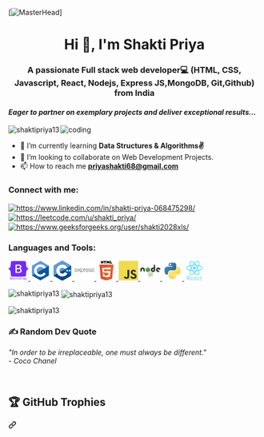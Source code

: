 [![MasterHead](https://blogs.swarthmore.edu/its/wp-content/uploads/2022/12/github-universe-1920x768.png)]
<h1 align="center">Hi 👋, I'm Shakti Priya</h1>
<h3 align="center">A passionate Full stack web developer💻 (HTML, CSS, Javascript, React, Nodejs, Express JS,MongoDB, Git,Github) from India</h3>
<h4><i>Eager to partner on exemplary projects and deliver exceptional results...</i></h4>
<img align="right" alt="coding" width="400" src="https://startcoding.co.in/wp-content/uploads/2021/12/coding-for-kids.gif">

<p align="left"> <img src="https://komarev.com/ghpvc/?username=shaktipriya13&label=Profile%20views&color=0e75b6&style=flat" alt="shaktipriya13" /> </p>

- 🌱 I’m currently learning **Data Structures & Algorithms✌️**
- 👯 I’m looking to collaborate on Web Development Projects.
- 📫 How to reach me **priyashakti68@gmail.com**

<h3 align="left">Connect with me:</h3>
<p align="left">
<a href="https://linkedin.com/in/https://www.linkedin.com/in/shakti-priya-068475298/" target="blank"><img align="center" src="https://raw.githubusercontent.com/rahuldkjain/github-profile-readme-generator/master/src/images/icons/Social/linked-in-alt.svg" alt="https://www.linkedin.com/in/shakti-priya-068475298/" height="30" width="40" /></a>
<a href="https://www.leetcode.com/https://leetcode.com/u/shakti_priya/" target="blank"><img align="center" src="https://raw.githubusercontent.com/rahuldkjain/github-profile-readme-generator/master/src/images/icons/Social/leet-code.svg" alt="https://leetcode.com/u/shakti_priya/" height="30" width="40" /></a>
<a href="https://auth.geeksforgeeks.org/user/https://www.geeksforgeeks.org/user/shakti2028xls/" target="blank"><img align="center" src="https://raw.githubusercontent.com/rahuldkjain/github-profile-readme-generator/master/src/images/icons/Social/geeks-for-geeks.svg" alt="https://www.geeksforgeeks.org/user/shakti2028xls/" height="30" width="40" /></a>
</p>

<h3 align="left">Languages and Tools:</h3>
<p align="left"> 
<!--   <a href="https://angular.io" target="_blank" rel="noreferrer"> <img src="https://raw.githubusercontent.com/devicons/devicon/master/icons/angularjs/angularjs-original-wordmark.svg" alt="angularjs" width="40" height="40"/> </a> -->
<a href="https://getbootstrap.com" target="_blank" rel="noreferrer"> <img src="https://raw.githubusercontent.com/devicons/devicon/master/icons/bootstrap/bootstrap-plain-wordmark.svg" alt="bootstrap" width="40" height="40"/> </a> <a href="https://www.cprogramming.com/" target="_blank" rel="noreferrer"> <img src="https://raw.githubusercontent.com/devicons/devicon/master/icons/c/c-original.svg" alt="c" width="40" height="40"/> </a> <a href="https://www.w3schools.com/cpp/" target="_blank" rel="noreferrer"> <img src="https://raw.githubusercontent.com/devicons/devicon/master/icons/cplusplus/cplusplus-original.svg" alt="cplusplus" width="40" height="40"/> </a> <a href="https://expressjs.com" target="_blank" rel="noreferrer"> <img src="https://raw.githubusercontent.com/devicons/devicon/master/icons/express/express-original-wordmark.svg" alt="express" width="40" height="40"/> </a> <a href="https://www.w3.org/html/" target="_blank" rel="noreferrer"> <img src="https://raw.githubusercontent.com/devicons/devicon/master/icons/html5/html5-original-wordmark.svg" alt="html5" width="40" height="40"/> </a> <a href="https://developer.mozilla.org/en-US/docs/Web/JavaScript" target="_blank" rel="noreferrer"> <img src="https://raw.githubusercontent.com/devicons/devicon/master/icons/javascript/javascript-original.svg" alt="javascript" width="40" height="40"/> </a> <a href="https://nodejs.org" target="_blank" rel="noreferrer"> <img src="https://raw.githubusercontent.com/devicons/devicon/master/icons/nodejs/nodejs-original-wordmark.svg" alt="nodejs" width="40" height="40"/> </a> <a href="https://www.python.org" target="_blank" rel="noreferrer"> <img src="https://raw.githubusercontent.com/devicons/devicon/master/icons/python/python-original.svg" alt="python" width="40" height="40"/> </a> <a href="https://reactjs.org/" target="_blank" rel="noreferrer"> <img src="https://raw.githubusercontent.com/devicons/devicon/master/icons/react/react-original-wordmark.svg" alt="react" width="40" height="40"/> </a> </p>

<p><img align="left" src="https://github-readme-stats.vercel.app/api/top-langs?username=shaktipriya13&show_icons=true&locale=en&layout=compact" alt="shaktipriya13" /></p>


<p>&nbsp;<img align="center" src="https://github-readme-stats.vercel.app/api?username=shaktipriya13&show_icons=true&locale=en" alt="shaktipriya13" /></p>

<p><img align="center" src="https://github-readme-streak-stats.herokuapp.com/?user=shaktipriya13&" alt="shaktipriya13" /></p>




<h3 class="heading-element" dir="auto">✍️ Random Dev Quote</h3>
<p><i><strong></strong>"In order to be irreplaceable, one must always be different." <br> - Coco Chanel<strong></i></p>
<br>


<div class="markdown-heading" dir="auto"><h2 class="heading-element" dir="auto">🏆 GitHub Trophies</h2><a id="user-content--github-trophies" class="anchor" aria-label="Permalink: 🏆 GitHub Trophies" href="#-github-trophies"><svg class="octicon octicon-link" viewBox="0 0 16 16" version="1.1" width="16" height="16" aria-hidden="true"><path d="m7.775 3.275 1.25-1.25a3.5 3.5 0 1 1 4.95 4.95l-2.5 2.5a3.5 3.5 0 0 1-4.95 0 .751.751 0 0 1 .018-1.042.751.751 0 0 1 1.042-.018 1.998 1.998 0 0 0 2.83 0l2.5-2.5a2.002 2.002 0 0 0-2.83-2.83l-1.25 1.25a.751.751 0 0 1-1.042-.018.751.751 0 0 1-.018-1.042Zm-4.69 9.64a1.998 1.998 0 0 0 2.83 0l1.25-1.25a.751.751 0 0 1 1.042.018.751.751 0 0 1 .018 1.042l-1.25 1.25a3.5 3.5 0 1 1-4.95-4.95l2.5-2.5a3.5 3.5 0 0 1 4.95 0 .751.751 0 0 1-.018 1.042.751.751 0 0 1-1.042.018 1.998 1.998 0 0 0-2.83 0l-2.5 2.5a1.998 1.998 0 0 0 0 2.83Z"></path></svg></a></div>
<a target="_blank" rel="noopener noreferrer nofollow" href="https://camo.githubusercontent.com/167cae6746b07bb2debdaa36305b2716094b0fc023c052296486d2dd04154edf/68747470733a2f2f6769746875622d70726f66696c652d74726f7068792e76657263656c2e6170702f3f757365726e616d653d4172696f6e446173267468656d653d7261646963616c266e6f2d6672616d653d66616c7365266e6f2d62673d74727565266d617267696e2d773d34"><img src="https://camo.githubusercontent.com/167cae6746b07bb2debdaa36305b2716094b0fc023c052296486d2dd04154edf/68747470733a2f2f6769746875622d70726f66696c652d74726f7068792e76657263656c2e6170702f3f757365726e616d653d4172696f6e446173267468656d653d7261646963616c266e6f2d6672616d653d66616c7365266e6f2d62673d74727565266d617267696e2d773d34" alt="" data-canonical-src="https://github-profile-trophy.vercel.app/?username=ArionDas&amp;theme=radical&amp;no-frame=false&amp;no-bg=true&amp;margin-w=4" style="max-width: 100%;"></a>





<!-- This is a single-line comment -->
<!--
# GitHub Contribution Snake

## Light Mode
![GitHub Contribution Snake](https://raw.githubusercontent.com/shaktipriya13/shaktipriya13/output/github-contribution-grid-snake.svg)

## Dark Mode
![GitHub Contribution Snake](https://raw.githubusercontent.com/shaktipriya13/shaktipriya13/output/github-contribution-grid-snake-dark.svg)

## GIF Version
![GitHub Contribution Snake](https://raw.githubusercontent.com/shaktipriya13/shaktipriya13/output/github-contribution-grid-snake.gif)

-->
